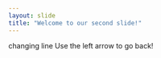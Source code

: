 ```yaml
---
layout: slide
title: "Welcome to our second slide!"
---
```

changing line
Use the left arrow to go back!
